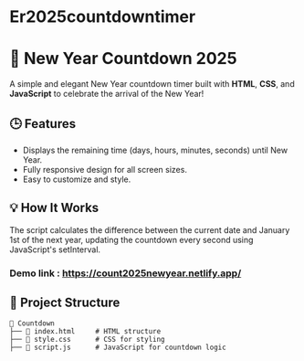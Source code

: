 # Er2025countdowntimer
# 🎉 New Year Countdown 2025

A simple and elegant New Year countdown timer built with **HTML**, **CSS**, and **JavaScript** to celebrate the arrival of the New Year!

## 🕒 Features

- Displays the remaining time (days, hours, minutes, seconds) until New Year.
- Fully responsive design for all screen sizes.
- Easy to customize and style.

## 💡 How It Works
The script calculates the difference between the current date and January 1st of the next year, updating the countdown every second using JavaScript's setInterval.

### Demo link : https://count2025newyear.netlify.app/

## 📂 Project Structure
```plaintext
📁 Countdown
├── 📄 index.html     # HTML structure
├── 📄 style.css      # CSS for styling
├── 📄 script.js      # JavaScript for countdown logic



